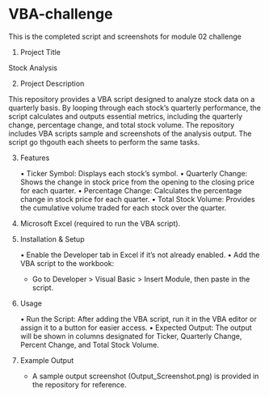 # VBA-challenge
This is the completed script and screenshots for module 02 challenge 

1. Project Title

Stock Analysis

2. Project Description

This repository provides a VBA script designed to analyze stock data on a quarterly basis. By looping through each stock’s quarterly performance, the script calculates and outputs essential metrics, including the quarterly change, percentage change, and total stock volume. The repository includes VBA scripts sample and screenshots of the analysis output. The script go thgouth each sheets to perform the same tasks. 

3. Features

	•	Ticker Symbol: Displays each stock’s symbol.
	•	Quarterly Change: Shows the change in stock price from the opening to the closing price for each quarter.
	•	Percentage Change: Calculates the percentage change in stock price for each quarter.
	•	Total Stock Volume: Provides the cumulative volume traded for each stock over the quarter.

4. Microsoft Excel (required to run the VBA script).

5. Installation & Setup

	•	Enable the Developer tab in Excel if it’s not already enabled.
	•	Add the VBA script to the workbook:
     - Go to Developer > Visual Basic > Insert Module, then paste in the script.
  
6. Usage

	•	Run the Script: After adding the VBA script, run it in the VBA editor or assign it to a button for easier access.
	•	Expected Output: The output will be shown in columns designated for Ticker, Quarterly Change, Percent Change, and Total Stock Volume.

7. Example Output

   - A sample output screenshot (Output_Screenshot.png) is provided in the repository for reference.
